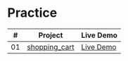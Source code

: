 # Practice

|  #  | Project                                                                                                                     | Live Demo                                                                         |
| :-: | --------------------------------------------------------------------------------------------------------------------------- | --------------------------------------------------------------------------------- |
| 01  | [shopping_cart](https://github.com/henry5720/practice/tree/main/shopping_cart_oop)                             | [Live Demo](https://henry5720.github.io/practice/shopping_cart_oop/index.html)               |
